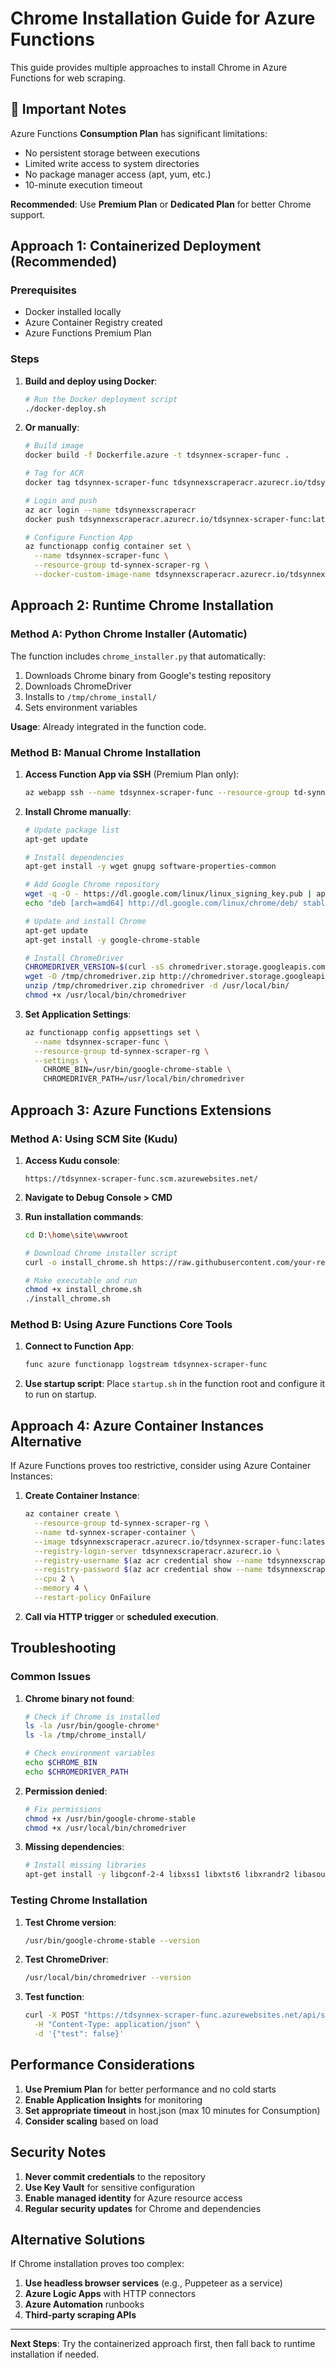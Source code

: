 # Chrome Installation Guide for Azure Functions

This guide provides multiple approaches to install Chrome in Azure Functions for web scraping.

## 🚨 Important Notes

Azure Functions **Consumption Plan** has significant limitations:
- No persistent storage between executions
- Limited write access to system directories
- No package manager access (apt, yum, etc.)
- 10-minute execution timeout

**Recommended**: Use **Premium Plan** or **Dedicated Plan** for better Chrome support.

## Approach 1: Containerized Deployment (Recommended)

### Prerequisites
- Docker installed locally
- Azure Container Registry created
- Azure Functions Premium Plan

### Steps

1. **Build and deploy using Docker**:
   ```bash
   # Run the Docker deployment script
   ./docker-deploy.sh
   ```

2. **Or manually**:
   ```bash
   # Build image
   docker build -f Dockerfile.azure -t tdsynnex-scraper-func .
   
   # Tag for ACR
   docker tag tdsynnex-scraper-func tdsynnexscraperacr.azurecr.io/tdsynnex-scraper-func:latest
   
   # Login and push
   az acr login --name tdsynnexscraperacr
   docker push tdsynnexscraperacr.azurecr.io/tdsynnex-scraper-func:latest
   
   # Configure Function App
   az functionapp config container set \
     --name tdsynnex-scraper-func \
     --resource-group td-synnex-scraper-rg \
     --docker-custom-image-name tdsynnexscraperacr.azurecr.io/tdsynnex-scraper-func:latest
   ```

## Approach 2: Runtime Chrome Installation

### Method A: Python Chrome Installer (Automatic)

The function includes `chrome_installer.py` that automatically:
1. Downloads Chrome binary from Google's testing repository
2. Downloads ChromeDriver
3. Installs to `/tmp/chrome_install/`
4. Sets environment variables

**Usage**: Already integrated in the function code.

### Method B: Manual Chrome Installation

1. **Access Function App via SSH** (Premium Plan only):
   ```bash
   az webapp ssh --name tdsynnex-scraper-func --resource-group td-synnex-scraper-rg
   ```

2. **Install Chrome manually**:
   ```bash
   # Update package list
   apt-get update
   
   # Install dependencies
   apt-get install -y wget gnupg software-properties-common
   
   # Add Google Chrome repository
   wget -q -O - https://dl.google.com/linux/linux_signing_key.pub | apt-key add -
   echo "deb [arch=amd64] http://dl.google.com/linux/chrome/deb/ stable main" >> /etc/apt/sources.list.d/google-chrome.list
   
   # Update and install Chrome
   apt-get update
   apt-get install -y google-chrome-stable
   
   # Install ChromeDriver
   CHROMEDRIVER_VERSION=$(curl -sS chromedriver.storage.googleapis.com/LATEST_RELEASE)
   wget -O /tmp/chromedriver.zip http://chromedriver.storage.googleapis.com/$CHROMEDRIVER_VERSION/chromedriver_linux64.zip
   unzip /tmp/chromedriver.zip chromedriver -d /usr/local/bin/
   chmod +x /usr/local/bin/chromedriver
   ```

3. **Set Application Settings**:
   ```bash
   az functionapp config appsettings set \
     --name tdsynnex-scraper-func \
     --resource-group td-synnex-scraper-rg \
     --settings \
       CHROME_BIN=/usr/bin/google-chrome-stable \
       CHROMEDRIVER_PATH=/usr/local/bin/chromedriver
   ```

## Approach 3: Azure Functions Extensions

### Method A: Using SCM Site (Kudu)

1. **Access Kudu console**:
   ```
   https://tdsynnex-scraper-func.scm.azurewebsites.net/
   ```

2. **Navigate to Debug Console > CMD**

3. **Run installation commands**:
   ```bash
   cd D:\home\site\wwwroot
   
   # Download Chrome installer script
   curl -o install_chrome.sh https://raw.githubusercontent.com/your-repo/install_chrome.sh
   
   # Make executable and run
   chmod +x install_chrome.sh
   ./install_chrome.sh
   ```

### Method B: Using Azure Functions Core Tools

1. **Connect to Function App**:
   ```bash
   func azure functionapp logstream tdsynnex-scraper-func
   ```

2. **Use startup script**: Place `startup.sh` in the function root and configure it to run on startup.

## Approach 4: Azure Container Instances Alternative

If Azure Functions proves too restrictive, consider using Azure Container Instances:

1. **Create Container Instance**:
   ```bash
   az container create \
     --resource-group td-synnex-scraper-rg \
     --name td-synnex-scraper-container \
     --image tdsynnexscraperacr.azurecr.io/tdsynnex-scraper-func:latest \
     --registry-login-server tdsynnexscraperacr.azurecr.io \
     --registry-username $(az acr credential show --name tdsynnexscraperacr --query username -o tsv) \
     --registry-password $(az acr credential show --name tdsynnexscraperacr --query passwords[0].value -o tsv) \
     --cpu 2 \
     --memory 4 \
     --restart-policy OnFailure
   ```

2. **Call via HTTP trigger** or **scheduled execution**.

## Troubleshooting

### Common Issues

1. **Chrome binary not found**:
   ```bash
   # Check if Chrome is installed
   ls -la /usr/bin/google-chrome*
   ls -la /tmp/chrome_install/
   
   # Check environment variables
   echo $CHROME_BIN
   echo $CHROMEDRIVER_PATH
   ```

2. **Permission denied**:
   ```bash
   # Fix permissions
   chmod +x /usr/bin/google-chrome-stable
   chmod +x /usr/local/bin/chromedriver
   ```

3. **Missing dependencies**:
   ```bash
   # Install missing libraries
   apt-get install -y libgconf-2-4 libxss1 libxtst6 libxrandr2 libasound2 libpangocairo-1.0-0 libatk1.0-0 libcairo1 libgtk-3-0 libgdk-pixbuf2.0-0
   ```

### Testing Chrome Installation

1. **Test Chrome version**:
   ```bash
   /usr/bin/google-chrome-stable --version
   ```

2. **Test ChromeDriver**:
   ```bash
   /usr/local/bin/chromedriver --version
   ```

3. **Test function**:
   ```bash
   curl -X POST "https://tdsynnex-scraper-func.azurewebsites.net/api/scrape?code=YOUR_CODE" \
     -H "Content-Type: application/json" \
     -d '{"test": false}'
   ```

## Performance Considerations

1. **Use Premium Plan** for better performance and no cold starts
2. **Enable Application Insights** for monitoring
3. **Set appropriate timeout** in host.json (max 10 minutes for Consumption)
4. **Consider scaling** based on load

## Security Notes

1. **Never commit credentials** to the repository
2. **Use Key Vault** for sensitive configuration
3. **Enable managed identity** for Azure resource access
4. **Regular security updates** for Chrome and dependencies

## Alternative Solutions

If Chrome installation proves too complex:

1. **Use headless browser services** (e.g., Puppeteer as a service)
2. **Azure Logic Apps** with HTTP connectors
3. **Azure Automation** runbooks
4. **Third-party scraping APIs**

---

**Next Steps**: Try the containerized approach first, then fall back to runtime installation if needed.